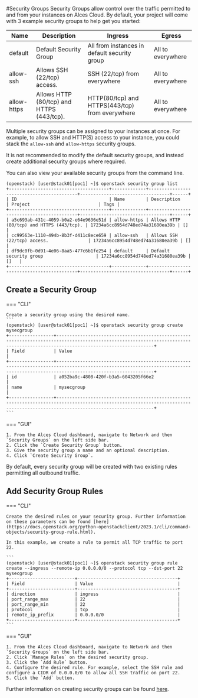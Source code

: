 #Security Groups
Security Groups allow control over the traffic permitted to and from your instances on Alces Cloud. By default, your project will come with 3 example security groups to help get you started:

| Name | Description | Ingress | Egress
|---|---|---|---|
| default | Default Security Group | All from instances in default security group | All to everywhere |
| allow-ssh | Allows SSH (22/tcp) access. | SSH (22/tcp) from everywhere | All to everywhere |
| allow-https | Allows HTTP (80/tcp) and HTTPS (443/tcp).  | HTTP(80/tcp) and HTTPS(443/tcp) from everywhere | All to everywhere |

Multiple security groups can be assigned to your instances at once. For example, to allow SSH and HTTP(S) access to your instance, you could stack the `allow-ssh` and `allow-https` security groups.

It is not recommended to modify the default security groups, and instead create additional security groups where required.

You can also view your available security groups from the command line.
```
(openstack) [user@stack01[poc1] ~]$ openstack security group list
+--------------------------------------+-------------+-------------------------------------------+----------------------------------+------+
| ID                                   | Name        | Description                               | Project                          | Tags |
+--------------------------------------+-------------+-------------------------------------------+----------------------------------+------+
| a5c693ab-431c-4059-b0a2-e64e9636e51d | allow-https | Allows HTTP (80/tcp) and HTTPS (443/tcp). | 17234a6cc8954d748ed74a31680ea39b | []   |
| cc99563e-1110-494b-8b3f-d411c8ece659 | allow-ssh   | Allows SSH (22/tcp) access.               | 17234a6cc8954d748ed74a31680ea39b | []   |
| df9dc0fb-0d91-4e06-8aa5-477c6b1fe254 | default     | Default security group                    | 17234a6cc8954d748ed74a31680ea39b | []   |
+--------------------------------------+-------------+-------------------------------------------+----------------------------------+------+
```

## Create a Security Group

=== "CLI"

    Create a security group using the desired name.
    ```
    (openstack) [user@stack01[poc1] ~]$ openstack security group create mysecgroup
    +-----------------+---------------------------------------------------------------------------------------------------------------------------------------------------------------------------------+
    | Field           | Value                                                                                                                                                                           |
    +-----------------+---------------------------------------------------------------------------------------------------------------------------------------------------------------------------------+
    | id              | a052ba9c-4808-420f-b3a5-6043205f66e2                                                                                                                                            |
    | name            | mysecgroup                                                                                                                                                                      |
    +-----------------+---------------------------------------------------------------------------------------------------------------------------------------------------------------------------------+
    ```
   
=== "GUI"

    1. From the Alces Cloud dashboard, navigate to Network and then `Security Groups` on the left side bar.
    2. Click the `Create Security Group` button.
    3. Give the security group a name and an optional description.
    4. Click `Create Security Group`.

By default, every security group will be created with two existing rules permitting all outbound traffic.

## Add Security Group Rules

=== "CLI"

    Create the desired rules on your security group. Further information on these parameters can be found [here](https://docs.openstack.org/python-openstackclient/2023.1/cli/command-objects/security-group-rule.html).

    In this example, we create a rule to permit all TCP traffic to port 22.

    ```
    (openstack) [user@stack01[poc1] ~]$ openstack security group rule create --ingress --remote-ip 0.0.0.0/0 --protocol tcp --dst-port 22 mysecgroup
    +-------------------------+--------------------------------------+
    | Field                   | Value                                |
    +-------------------------+--------------------------------------+
    | direction               | ingress                              |
    | port_range_max          | 22                                   |
    | port_range_min          | 22                                   |
    | protocol                | tcp                                  |
    | remote_ip_prefix        | 0.0.0.0/0                            |
    +-------------------------+--------------------------------------+
    ```

=== "GUI"

    1. From the Alces Cloud dashboard, navigate to Network and then `Security Groups` on the left side bar.
    2. Click `Manage Rules` on the desired security group.
    3. Click the `Add Rule` button.
    4. Configure the desired rule. For example, select the SSH rule and configure a CIDR of 0.0.0.0/0 to allow all SSH traffic on port 22.
    5. Click the `Add` button.

Further information on creating security groups can be found [here](https://docs.openstack.org/nova/2023.1/admin/security-groups.html).
